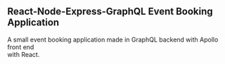 ## React-Node-Express-GraphQL Event Booking Application

A small event booking application made in GraphQL backend with Apollo front end
<br /> with React.